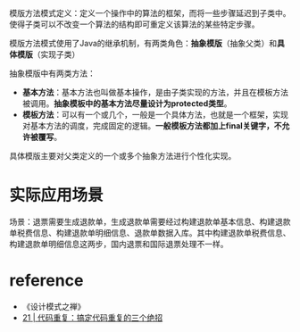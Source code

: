 模版方法模式定义：定义一个操作中的算法的框架，而将一些步骤延迟到子类中。使得子类可以不改变一个算法的结构即可重定义该算法的某些特定步骤。

模版方法模式使用了Java的继承机制，有两类角色：**抽象模版**（抽象父类）和**具体模版**（实现子类）

抽象模版中有两类方法：

- **基本方法**：基本方法也叫做基本操作，是由子类实现的方法，并且在模板方法被调用。**抽象模板中的基本方法尽量设计为protected类型**。
- **模板方法**：可以有一个或几个，一般是一个具体方法，也就是一个框架，实现对基本方法的调度，完成固定的逻辑。**一般模板方法都加上final关键字，不允许被覆写**。

具体模版主要对父类定义的一个或多个抽象方法进行个性化实现。

# 实际应用场景

场景：退票需要生成退款单，生成退款单需要经过构建退款单基本信息、构建退款单税费信息、构建退款单明细信息、退款单数据入库。其中构建退款单税费信息、构建退款单明细信息这两步，国内退票和国际退票处理不一样。







# reference

- 《设计模式之禅》
- [21 | 代码重复：搞定代码重复的三个绝招](https://time.geekbang.org/column/article/228964)